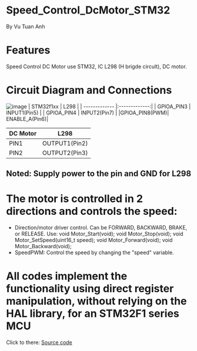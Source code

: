 # Speed_Control_DcMotor_STM32
By Vu Tuan Anh
# Features
Speed ​​Control DC Motor use STM32, IC L298 (H brigde circult), DC motor.
# Circuit Diagram and Connections
![image](https://github.com/VuTuanAnh-1368/Speed_Control_DcMotor_STM32/assets/92041804/c69f3c19-05b2-4923-9f5e-3641db5176a4)
| STM32f1xx     |     L298      |
| ------------- |:-------------:| 
| GPIOA_PIN3    | INPUT1(Pin5)  | 
| GPIOA_PIN4    | INPUT2(Pin7)  | 
|GPIOA_PIN8(PWM)| ENABLE_A(Pin6)|   

| DC Motor      |     L298      |
| ------------- |:-------------:| 
| PIN1          | OUTPUT1(Pin2) | 
| PIN2          | OUTPUT2(Pin3) | 

## Noted: Supply power to the pin and GND for L298 

# The motor is controlled in 2 directions and controls the speed:
* Direction/motor driver control. Can be FORWARD, BACKWARD, BRAKE, or RELEASE.
Use: 
void Motor_Start(void);
void Motor_Stop(void);
void Motor_SetSpeed(uint16_t speed);
void Motor_Forward(void);
void Motor_Backward(void);
* SpeedPWM: Control the speed by changing the "speed" variable.
# All codes implement the functionality using direct register manipulation, without relying on the HAL library, for an STM32F1 series MCU
Click to there: [Source code]([https://github.com](https://github.com/VuTuanAnh-1368/Speed_Control_DcMotor_STM32/blob/main/Core/Src/main.c))

